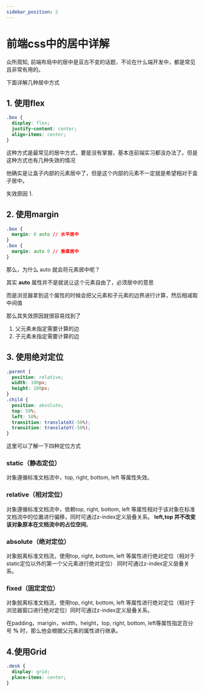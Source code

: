 ```yaml
---
sidebar_position: 2
---
```

# 前端css中的居中详解

众所周知, 前端布局中的居中是亘古不变的话题，不论在什么端开发中，都是常见且非常有用的。

下面详解几种居中方式

## 1. 使用flex
```css
.box {
  display: flex;
  justify-content: center;
  align-items: center;
}
```

这种方式是最常见的居中方式，要是没有掌握，基本连前端实习都没办法了。但是这种方式也有几种失效的情况

他确实是让盒子内部的元素居中了，但是这个内部的元素不一定就是希望相对于盒子居中。

失效原因
1. 


## 2. 使用margin
```css
.box {
  margin: 0 auto // 水平居中
}
.box {
  margin: auto 0 // 垂直居中
}
```

那么，为什么 auto 就会将元素居中呢？

其实 **auto** 属性并不是就说让这个元素自由了，必须居中的意思

而是浏览器拿到这个属性的时候会把父元素和子元素的边界进行计算，然后相减取中间值

那么其失效原因就很容易找到了

1. 父元素未指定需要计算的边
2. 子元素未指定需要计算的边

## 3. 使用绝对定位
```css
.parent {
  position: relative;
  width: 100px;
  height: 100px;
}
.child {
  position: absolute;
  top: 50%;
  left: 50%;
  transition: translateX(-50%);
  transition: translateY(-50%);
}
```

这里可以了解一下四种定位方式
### static（静态定位）
对象遵循标准文档流中，top, right, bottom, left 等属性失效。 
### relative（相对定位）
对象遵循标准文档流中，依赖top, right, bottom, left 等属性相对于该对象在标准文档流中的位置进行偏移，同时可通过z-index定义层叠关系。
**left,top 并不改变该对象原本在文档流中的占位空间**。
### absolute（绝对定位）
对象脱离标准文档流，使用top, right, bottom, left 等属性进行绝对定位（相对于static定位以外的第一个父元素进行绝对定位） 同时可通过z-index定义层叠关系。
### fixed（固定定位）
对象脱离标准文档流，使用top, right, bottom, left 等属性进行绝对定位（相对于浏览器窗口进行绝对定位）同时可通过z-index定义层叠关系。

在padding，marigin，width，height，top, right, bottom, left等属性指定百分号 **%** 时，那么他会根据父元素的属性进行继承。 

## 4.使用Grid

```css
.desk {
  display: grid;
  place-items: center;
}
```
